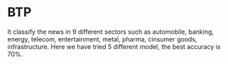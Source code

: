 # BTP

It classify the news in 9 different sectors such as automobile, banking, energy, telecom, entertainment, metal, pharma, cinsumer goods, infrastructure. 
Here we have tried 5 different model, the best accuracy is 70%. 
